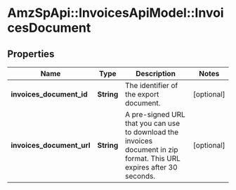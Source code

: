 # AmzSpApi::InvoicesApiModel::InvoicesDocument

## Properties
Name | Type | Description | Notes
------------ | ------------- | ------------- | -------------
**invoices_document_id** | **String** | The identifier of the export document. | [optional] 
**invoices_document_url** | **String** | A pre-signed URL that you can use to download the invoices document in zip format. This URL expires after 30 seconds. | [optional] 

